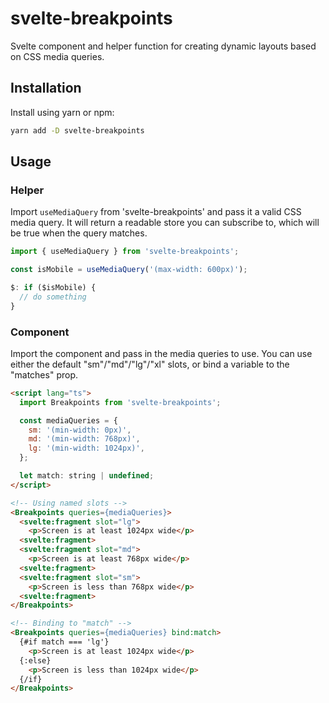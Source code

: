 # svelte-breakpoints
Svelte component and helper function for creating dynamic layouts based on CSS media queries. 

## Installation
Install using yarn or npm:

```bash
yarn add -D svelte-breakpoints
```

## Usage
### Helper
Import `useMediaQuery` from 'svelte-breakpoints' and pass it a valid CSS media query. It will return a readable store you can subscribe to, which will be true when the query matches.

```ts
import { useMediaQuery } from 'svelte-breakpoints';

const isMobile = useMediaQuery('(max-width: 600px)');

$: if ($isMobile) {
  // do something
}
```

### Component
Import the component and pass in the media queries to use. You can use either the default "sm"/"md"/"lg"/"xl" slots, or bind a variable to the "matches" prop.

```html
<script lang="ts">
  import Breakpoints from 'svelte-breakpoints';

  const mediaQueries = {
    sm: '(min-width: 0px)',
    md: '(min-width: 768px)',
    lg: '(min-width: 1024px)',
  };

  let match: string | undefined;
</script>

<!-- Using named slots -->
<Breakpoints queries={mediaQueries}>
  <svelte:fragment slot="lg">
    <p>Screen is at least 1024px wide</p>
  <svelte:fragment>
  <svelte:fragment slot="md">
    <p>Screen is at least 768px wide</p>
  <svelte:fragment>
  <svelte:fragment slot="sm">
    <p>Screen is less than 768px wide</p>
  <svelte:fragment>
</Breakpoints>

<!-- Binding to "match" -->
<Breakpoints queries={mediaQueries} bind:match>
  {#if match === 'lg'}
    <p>Screen is at least 1024px wide</p>
  {:else}
    <p>Screen is less than 1024px wide</p>
  {/if}
</Breakpoints>
```
